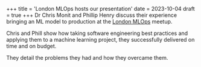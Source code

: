 +++
title = 'London MLOps hosts our presentation'
date = 2023-10-04
draft = true
+++
Dr Chris Monit and Phillip Henry discuss their experience bringing an ML model to production at the [London MLOps](https://www.youtube.com/watch?v=0gkITkmMx3Y#t=5m13s) meetup.

Chris and Phill show how taking software engineering best practices and applying them to a machine learning project, they successfully delivered on time and on budget.

They detail the problems they had and how they overcame them.

